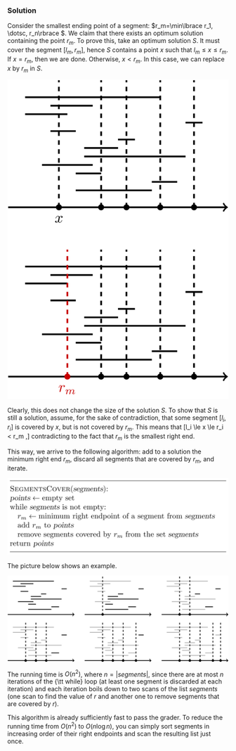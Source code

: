 
### Solution

Consider the smallest ending point of a segment: 
$r_m=\min\lbrace r_1, \dotsc, r_n\rbrace $. We claim that there exists an optimum 
solution containing the point $r_m$. To prove this, take an optimum solution $S$.
It must cover the
segment $[l_m,r_m]$, hence $S$ contains a point $x$ such 
that $l_m \le x \le r_m$. If $x=r_m$, then we are done. 
Otherwise, $x<r_m$. In this case,
we can replace $x$ by $r_m$ in $S$.

<img src="../../images/collecting_signatures_1.png">

Clearly, this does not change the size of the solution $S$. 
To show that $S$ is still a solution, assume, 
for the sake of contradiction, that some segment 
$[l_i,r_i]$ is covered by $x$,
but is not covered by $r_m$. This means that
\[l_i \le x \le r_i < r_m  ,\]
contradicting to the fact that $r_m$ is the smallest right end.


This way,
we arrive to the following algorithm:
add to a solution the minimum right end $r_m$,
discard all segments that are covered by $r_m$,
and iterate.

<img src="../../images/collecting_signatures_2.png">

The picture below shows an example.

<img src="../../images/collecting_signatures_3.png">

The running time is $O(n^2)$, where $n=|{segments}|$, 
since there are at most $n$ iterations of the {\tt while} loop 
(at least one segment is discarded at each iteration) and each iteration 
boils down to two scans of the list ${segments}$ 
(one scan to find the value of $r$ and another one to remove 
segments that are covered by $r$).

This algorithm is already sufficiently fast to pass the grader. 
To reduce the running time from $O(n^2)$ to $O(n\log n)$, 
you can simply sort segments in increasing order of their right 
endpoints and scan the resulting list just once.